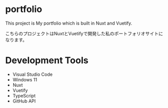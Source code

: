 # portfolio

This project is My portfolio which is built in Nuxt and Vuetify.

こちらのプロジェクトはNuxtとVuetifyで開発した私のポートフォリオサイトになります。

# Development Tools

* Visual Studio Code
* Windows 11
* Nuxt
* Vuetify
* TypeScript
* GitHub API